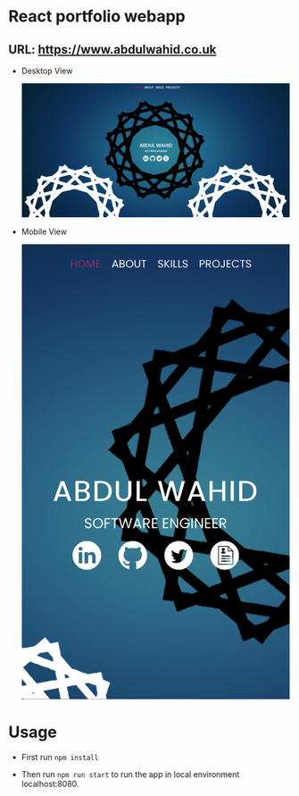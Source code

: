 # React portfolio webapp  

## URL: <https://www.abdulwahid.co.uk>

* Desktop View

   ![Screenshot](./public/images/desktop.png)

* Mobile View

   ![Screenshot](./public/images/mobile.jpeg)

# Usage

* First run `npm install`

* Then run  `npm run start` to run the app in local environment localhost:8080.
